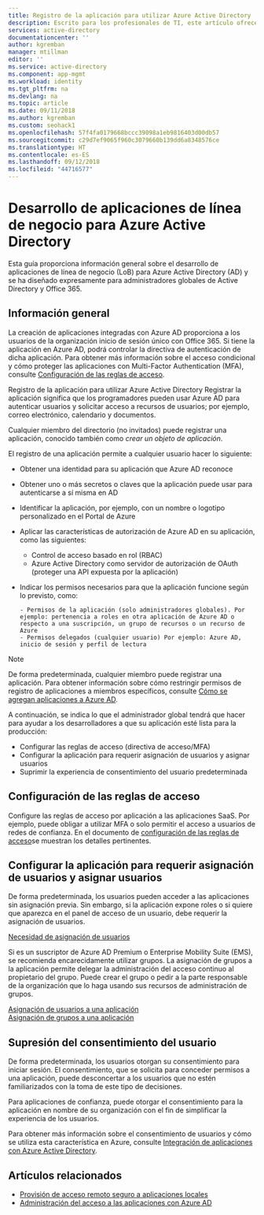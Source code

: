 ```yaml
---
title: Registro de la aplicación para utilizar Azure Active Directory | Microsoft Docs
description: Escrito para los profesionales de TI, este artículo ofrece instrucciones para integrar las aplicaciones de Azure con Active Directory.
services: active-directory
documentationcenter: ''
author: kgremban
manager: mtillman
editor: ''
ms.service: active-directory
ms.component: app-mgmt
ms.workload: identity
ms.tgt_pltfrm: na
ms.devlang: na
ms.topic: article
ms.date: 09/11/2018
ms.author: kgremban
ms.custom: seohack1
ms.openlocfilehash: 57f4fa0179668bccc39098a1eb9816403d00db57
ms.sourcegitcommit: c29d7ef9065f960c3079660b139dd6a8348576ce
ms.translationtype: HT
ms.contentlocale: es-ES
ms.lasthandoff: 09/12/2018
ms.locfileid: "44716577"
---
```

# <a name="develop-line-of-business-apps-for-azure-active-directory"></a>Desarrollo de aplicaciones de línea de negocio para Azure Active Directory
Esta guía proporciona información general sobre el desarrollo de aplicaciones de línea de negocio (LoB) para Azure Active Directory (AD) y se ha diseñado expresamente para administradores globales de Active Directory y Office 365.

## <a name="overview"></a>Información general
La creación de aplicaciones integradas con Azure AD proporciona a los usuarios de la organización inicio de sesión único con Office 365. Si tiene la aplicación en Azure AD, podrá controlar la directiva de autenticación de dicha aplicación. Para obtener más información sobre el acceso condicional y cómo proteger las aplicaciones con Multi-Factor Authentication (MFA), consulte [Configuración de las reglas de acceso](conditional-access/app-based-mfa.md).

Registro de la aplicación para utilizar Azure Active Directory Registrar la aplicación significa que los programadores pueden usar Azure AD para autenticar usuarios y solicitar acceso a recursos de usuarios; por ejemplo, correo electrónico, calendario y documentos.

Cualquier miembro del directorio (no invitados) puede registrar una aplicación, conocido también como *crear un objeto de aplicación*.

El registro de una aplicación permite a cualquier usuario hacer lo siguiente:

* Obtener una identidad para su aplicación que Azure AD reconoce
* Obtener uno o más secretos o claves que la aplicación puede usar para autenticarse a sí misma en AD
* Identificar la aplicación, por ejemplo, con un nombre o logotipo personalizado en el Portal de Azure
* Aplicar las características de autorización de Azure AD en su aplicación, como las siguientes:

  * Control de acceso basado en rol (RBAC)
  * Azure Active Directory como servidor de autorización de OAuth (proteger una API expuesta por la aplicación)
* Indicar los permisos necesarios para que la aplicación funcione según lo previsto, como:

      - Permisos de la aplicación (solo administradores globales). Por ejemplo: pertenencia a roles en otra aplicación de Azure AD o respecto a una suscripción, un grupo de recursos o un recurso de Azure
      - Permisos delegados (cualquier usuario) Por ejemplo: Azure AD, inicio de sesión y perfil de lectura

> [!NOTE]
> De forma predeterminada, cualquier miembro puede registrar una aplicación. Para obtener información sobre cómo restringir permisos de registro de aplicaciones a miembros específicos, consulte [Cómo se agregan aplicaciones a Azure AD](develop/active-directory-how-applications-are-added.md#who-has-permission-to-add-applications-to-my-azure-ad-instance).
>
>

A continuación, se indica lo que el administrador global tendrá que hacer para ayudar a los desarrolladores a que su aplicación esté lista para la producción:

* Configurar las reglas de acceso (directiva de acceso/MFA)
* Configurar la aplicación para requerir asignación de usuarios y asignar usuarios
* Suprimir la experiencia de consentimiento del usuario predeterminada

## <a name="configure-access-rules"></a>Configuración de las reglas de acceso
Configure las reglas de acceso por aplicación a las aplicaciones SaaS. Por ejemplo, puede obligar a utilizar MFA o solo permitir el acceso a usuarios de redes de confianza. En el documento de [configuración de las reglas de acceso](conditional-access/app-based-mfa.md)se muestran los detalles pertinentes.

## <a name="configure-the-app-to-require-user-assignment-and-assign-users"></a>Configurar la aplicación para requerir asignación de usuarios y asignar usuarios
De forma predeterminada, los usuarios pueden acceder a las aplicaciones sin asignación previa. Sin embargo, si la aplicación expone roles o si quiere que aparezca en el panel de acceso de un usuario, debe requerir la asignación de usuarios.

[Necesidad de asignación de usuarios](active-directory-applications-guiding-developers-requiring-user-assignment.md)

Si es un suscriptor de Azure AD Premium o Enterprise Mobility Suite (EMS), se recomienda encarecidamente utilizar grupos. La asignación de grupos a la aplicación permite delegar la administración del acceso continuo al propietario del grupo. Puede crear el grupo o pedir a la parte responsable de la organización que lo haga usando sus recursos de administración de grupos.

[Asignación de usuarios a una aplicación](active-directory-applications-guiding-developers-assigning-users.md)  
[Asignación de grupos a una aplicación](active-directory-applications-guiding-developers-assigning-groups.md)

## <a name="suppress-user-consent"></a>Supresión del consentimiento del usuario
De forma predeterminada, los usuarios otorgan su consentimiento para iniciar sesión. El consentimiento, que se solicita para conceder permisos a una aplicación, puede desconcertar a los usuarios que no estén familiarizados con la toma de este tipo de decisiones.

Para aplicaciones de confianza, puede otorgar el consentimiento para la aplicación en nombre de su organización con el fin de simplificar la experiencia de los usuarios.

Para obtener más información sobre el consentimiento de usuarios y cómo se utiliza esta característica en Azure, consulte [Integración de aplicaciones con Azure Active Directory](develop/quickstart-v1-integrate-apps-with-azure-ad.md).

## <a name="related-articles"></a>Artículos relacionados
* [Provisión de acceso remoto seguro a aplicaciones locales](manage-apps/application-proxy.md)
* [Administración del acceso a las aplicaciones con Azure AD](manage-apps/what-is-access-management.md)

